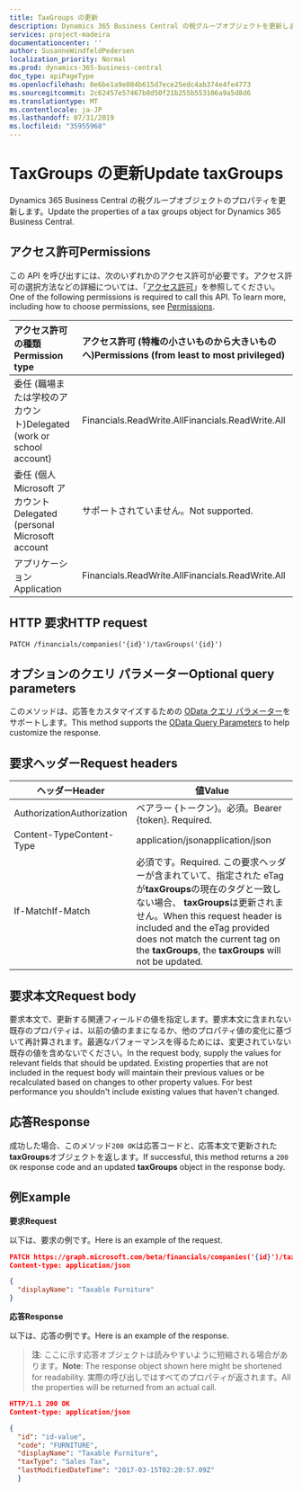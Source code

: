 ```yaml
---
title: TaxGroups の更新
description: Dynamics 365 Business Central の税グループオブジェクトを更新します。
services: project-madeira
documentationcenter: ''
author: SusanneWindfeldPedersen
localization_priority: Normal
ms.prod: dynamics-365-business-central
doc_type: apiPageType
ms.openlocfilehash: 0e6be1a9e084b615d7ece25edc4ab374e4fe4773
ms.sourcegitcommit: 2c62457e57467b8d50f21b255b553106a9a5d8d6
ms.translationtype: MT
ms.contentlocale: ja-JP
ms.lasthandoff: 07/31/2019
ms.locfileid: "35955968"
---
```

# <a name="update-taxgroups"></a><span data-ttu-id="ef411-103">TaxGroups の更新</span><span class="sxs-lookup"><span data-stu-id="ef411-103">Update taxGroups</span></span>
<span data-ttu-id="ef411-104">Dynamics 365 Business Central の税グループオブジェクトのプロパティを更新します。</span><span class="sxs-lookup"><span data-stu-id="ef411-104">Update the properties of a tax groups object for Dynamics 365 Business Central.</span></span>

## <a name="permissions"></a><span data-ttu-id="ef411-105">アクセス許可</span><span class="sxs-lookup"><span data-stu-id="ef411-105">Permissions</span></span>
<span data-ttu-id="ef411-p101">この API を呼び出すには、次のいずれかのアクセス許可が必要です。アクセス許可の選択方法などの詳細については、「[アクセス許可](/graph/permissions-reference)」を参照してください。</span><span class="sxs-lookup"><span data-stu-id="ef411-p101">One of the following permissions is required to call this API. To learn more, including how to choose permissions, see [Permissions](/graph/permissions-reference).</span></span>

|<span data-ttu-id="ef411-108">アクセス許可の種類</span><span class="sxs-lookup"><span data-stu-id="ef411-108">Permission type</span></span> |<span data-ttu-id="ef411-109">アクセス許可 (特権の小さいものから大きいものへ)</span><span class="sxs-lookup"><span data-stu-id="ef411-109">Permissions (from least to most privileged)</span></span>|
|:---------------|:------------------------------------------|
|<span data-ttu-id="ef411-110">委任 (職場または学校のアカウント)</span><span class="sxs-lookup"><span data-stu-id="ef411-110">Delegated (work or school account)</span></span>|<span data-ttu-id="ef411-111">Financials.ReadWrite.All</span><span class="sxs-lookup"><span data-stu-id="ef411-111">Financials.ReadWrite.All</span></span> |
|<span data-ttu-id="ef411-112">委任 (個人 Microsoft アカウント</span><span class="sxs-lookup"><span data-stu-id="ef411-112">Delegated (personal Microsoft account</span></span>|<span data-ttu-id="ef411-113">サポートされていません。</span><span class="sxs-lookup"><span data-stu-id="ef411-113">Not supported.</span></span>|
|<span data-ttu-id="ef411-114">アプリケーション</span><span class="sxs-lookup"><span data-stu-id="ef411-114">Application</span></span>|<span data-ttu-id="ef411-115">Financials.ReadWrite.All</span><span class="sxs-lookup"><span data-stu-id="ef411-115">Financials.ReadWrite.All</span></span>|

## <a name="http-request"></a><span data-ttu-id="ef411-116">HTTP 要求</span><span class="sxs-lookup"><span data-stu-id="ef411-116">HTTP request</span></span>
```
PATCH /financials/companies('{id}')/taxGroups('{id}')
```

## <a name="optional-query-parameters"></a><span data-ttu-id="ef411-117">オプションのクエリ パラメーター</span><span class="sxs-lookup"><span data-stu-id="ef411-117">Optional query parameters</span></span>
<span data-ttu-id="ef411-118">このメソッドは、応答をカスタマイズするための [OData クエリ パラメーター](/graph/query-parameters)をサポートします。</span><span class="sxs-lookup"><span data-stu-id="ef411-118">This method supports the [OData Query Parameters](/graph/query-parameters) to help customize the response.</span></span>

## <a name="request-headers"></a><span data-ttu-id="ef411-119">要求ヘッダー</span><span class="sxs-lookup"><span data-stu-id="ef411-119">Request headers</span></span>
|<span data-ttu-id="ef411-120">ヘッダー</span><span class="sxs-lookup"><span data-stu-id="ef411-120">Header</span></span>|<span data-ttu-id="ef411-121">値</span><span class="sxs-lookup"><span data-stu-id="ef411-121">Value</span></span>|
|------|-----|
|<span data-ttu-id="ef411-122">Authorization</span><span class="sxs-lookup"><span data-stu-id="ef411-122">Authorization</span></span> |<span data-ttu-id="ef411-p102">ベアラー {トークン}。必須。</span><span class="sxs-lookup"><span data-stu-id="ef411-p102">Bearer {token}. Required.</span></span>|
|<span data-ttu-id="ef411-125">Content-Type</span><span class="sxs-lookup"><span data-stu-id="ef411-125">Content-Type</span></span>  |<span data-ttu-id="ef411-126">application/json</span><span class="sxs-lookup"><span data-stu-id="ef411-126">application/json</span></span>|
|<span data-ttu-id="ef411-127">If-Match</span><span class="sxs-lookup"><span data-stu-id="ef411-127">If-Match</span></span>      |<span data-ttu-id="ef411-128">必須です。</span><span class="sxs-lookup"><span data-stu-id="ef411-128">Required.</span></span> <span data-ttu-id="ef411-129">この要求ヘッダーが含まれていて、指定された eTag が**taxGroups**の現在のタグと一致しない場合、 **taxGroups**は更新されません。</span><span class="sxs-lookup"><span data-stu-id="ef411-129">When this request header is included and the eTag provided does not match the current tag on the **taxGroups**, the **taxGroups** will not be updated.</span></span> |

## <a name="request-body"></a><span data-ttu-id="ef411-130">要求本文</span><span class="sxs-lookup"><span data-stu-id="ef411-130">Request body</span></span>
<span data-ttu-id="ef411-p104">要求本文で、更新する関連フィールドの値を指定します。要求本文に含まれない既存のプロパティは、以前の値のままになるか、他のプロパティ値の変化に基づいて再計算されます。最適なパフォーマンスを得るためには、変更されていない既存の値を含めないでください。</span><span class="sxs-lookup"><span data-stu-id="ef411-p104">In the request body, supply the values for relevant fields that should be updated. Existing properties that are not included in the request body will maintain their previous values or be recalculated based on changes to other property values. For best performance you shouldn't include existing values that haven't changed.</span></span>

## <a name="response"></a><span data-ttu-id="ef411-134">応答</span><span class="sxs-lookup"><span data-stu-id="ef411-134">Response</span></span>
<span data-ttu-id="ef411-135">成功した場合、このメソッド`200 OK`は応答コードと、応答本文で更新された**taxGroups**オブジェクトを返します。</span><span class="sxs-lookup"><span data-stu-id="ef411-135">If successful, this method returns a `200 OK` response code and an updated **taxGroups** object in the response body.</span></span>

## <a name="example"></a><span data-ttu-id="ef411-136">例</span><span class="sxs-lookup"><span data-stu-id="ef411-136">Example</span></span>

<span data-ttu-id="ef411-137">**要求**</span><span class="sxs-lookup"><span data-stu-id="ef411-137">**Request**</span></span>

<span data-ttu-id="ef411-138">以下は、要求の例です。</span><span class="sxs-lookup"><span data-stu-id="ef411-138">Here is an example of the request.</span></span>
```json
PATCH https://graph.microsoft.com/beta/financials/companies('{id}')/taxGroups('{id}')
Content-type: application/json

{
  "displayName": "Taxable Furniture"
}
```

<span data-ttu-id="ef411-139">**応答**</span><span class="sxs-lookup"><span data-stu-id="ef411-139">**Response**</span></span>

<span data-ttu-id="ef411-140">以下は、応答の例です。</span><span class="sxs-lookup"><span data-stu-id="ef411-140">Here is an example of the response.</span></span> 

> <span data-ttu-id="ef411-141">**注**: ここに示す応答オブジェクトは読みやすいように短縮される場合があります。</span><span class="sxs-lookup"><span data-stu-id="ef411-141">**Note**: The response object shown here might be shortened for readability.</span></span> <span data-ttu-id="ef411-142">実際の呼び出しではすべてのプロパティが返されます。</span><span class="sxs-lookup"><span data-stu-id="ef411-142">All the properties will be returned from an actual call.</span></span>

```json
HTTP/1.1 200 OK
Content-type: application/json

{
  "id": "id-value",
  "code": "FURNITURE",
  "displayName": "Taxable Furniture",
  "taxType": "Sales Tax",
  "lastModifiedDateTime": "2017-03-15T02:20:57.09Z"
  }
```


